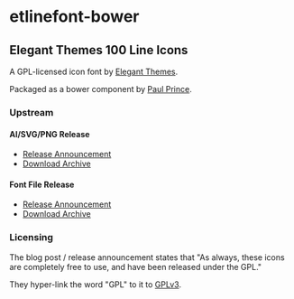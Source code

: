 etlinefont-bower
================


Elegant Themes 100 Line Icons
-----------------------------

A GPL-licensed icon font by [Elegant Themes](http://www.elegantthemes.com/).

Packaged as a bower component by [Paul Prince](http://littlebluetech.com/).


### Upstream ###


#### AI/SVG/PNG Release ####

  * [Release Announcement](http://www.elegantthemes.com/blog/freebie-of-the-week/free-line-style-icons)
  * [Download Archive](http://www.elegantthemes.com/icons/line-icons.zip)


#### Font File Release ####

  * [Release Announcement](http://www.elegantthemes.com/blog/resources/how-to-use-and-embed-an-icon-font-on-your-website)
  * [Download Archive](http://www.elegantthemes.com/icons/et-line-font.zip)


### Licensing ###

The blog post / release announcement states that "As always, these icons are
completely free to use, and have been released under the GPL."

They hyper-link the word "GPL" to it to
[GPLv3](http://www.gnu.org/licenses/gpl.html).
